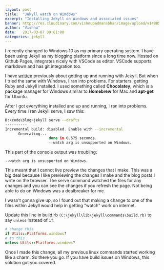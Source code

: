 ```yaml
---
layout: post
title:  "Jekyll watch on Windows"
excerpt: "Installing Jekyll on Windows and associated issues"
banner: http://res.cloudinary.com/vishnupadmanabhan/image/upload/v1488591100/jekyll.jpg
author: "Vishnu"
date:   2017-03-07 00:01:00
categories: jekyll
---
```

I recently changed to Windows 10 as my primary operating system. I have been using Jekyll as my blogging platform since a long time now. Hosted on Github Pages, integrates nicely with VSCode as editor. VSCode supports markdown and has git integration too.

I have [written](http://vishnupadmanabhan.com/my-blogging-workflow/) previously about getting up and running with Jekyll. But when I tried the same with Windows, I ran into problems. For starters, getting Ruby and Jekyll installed. I used something called **Chocolatey**, which is a package manager for Windows similar to **Homebrew** for Mac and **apt-get** for Ubuntu.

After I got everything installed and up and running, I ran into problems. Every time I ran Jekyll serve, I saw this:

```bash
D:\code\blog>jekyll serve --drafts
----------
Incremental build: disabled. Enable with --incremental
      Generating...
                    done in 0.575 seconds.
                    --watch arg is unsupported on Windows.
```

This part of the console output was troubling: 

`--watch arg is unsupported on Windows.`

This meant that I cannot live preview the changes that I make. This was a big deal because I like previewing the changes I make and the blog posts I write on the browser. The serve command watched the files for any changes and you can see the changes if you refresh the page. Not being able to do on Windows was a dealbreaker for me.

I wasn't gonna give up, so I found out that making a change to one of the files within Jekyll would help in getting "watch" work on internet.

Update this line in build.rb `(C:\jekyll\lib\jekyll\commands\build.rb)` to say `unless` instead of `if`:

```ruby
# change this
if Utils::Platforms.windows?
# to this
unless Utils::Platforms.windows?
```

Once I made this change, all my previous linux commands started working like a charm. So there you go. If you have build issues on Windows, this solution got you covered.